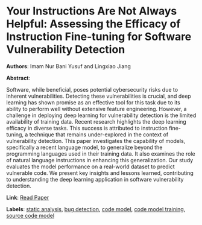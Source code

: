 # Your Instructions Are Not Always Helpful: Assessing the Efficacy of Instruction Fine-tuning for Software Vulnerability Detection

**Authors**: Imam Nur Bani Yusuf and Lingxiao Jiang

**Abstract**:

Software, while beneficial, poses potential cybersecurity risks due to inherent vulnerabilities. Detecting these vulnerabilities is crucial, and deep learning has shown promise as an effective tool for this task due to its ability to perform well without extensive feature engineering. However, a challenge in deploying deep learning for vulnerability detection is the limited availability of training data. Recent research highlights the deep learning efficacy in diverse tasks. This success is attributed to instruction fine-tuning, a technique that remains under-explored in the context of vulnerability detection. This paper investigates the capability of models, specifically a recent language model, to generalize beyond the programming languages used in their training data. It also examines the role of natural language instructions in enhancing this generalization. Our study evaluates the model performance on a real-world dataset to predict vulnerable code. We present key insights and lessons learned, contributing to understanding the deep learning application in software vulnerability detection.

**Link**: [Read Paper](https://doi.org/10.48550/arXiv.2401.07466)

**Labels**: [static analysis](../../labels/static_analysis.md), [bug detection](../../labels/bug_detection.md), [code model](../../labels/code_model.md), [code model training](../../labels/code_model_training.md), [source code model](../../labels/source_code_model.md)

